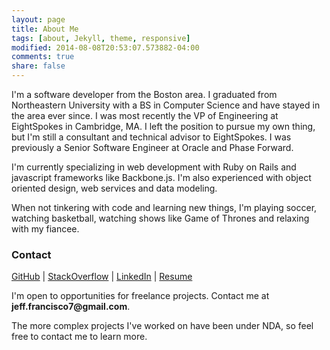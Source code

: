 ```yaml
---
layout: page
title: About Me
tags: [about, Jekyll, theme, responsive]
modified: 2014-08-08T20:53:07.573882-04:00
comments: true
share: false
---
```


I'm a software developer from the Boston area. I graduated from Northeastern University with a BS in Computer Science and have stayed in the area ever since. I was most recently the VP of Engineering at EightSpokes in Cambridge, MA. I left the position to pursue my own thing, but I'm still a consultant and technical advisor to EightSpokes. I was previously a Senior Software Engineer at Oracle and Phase Forward.

I'm currently specializing in web development with Ruby on Rails and javascript frameworks like Backbone.js. I'm also experienced with object oriented design, web services and data modeling.

When not tinkering with code and learning new things, I'm playing soccer, watching basketball, watching shows like Game of Thrones and relaxing with my fiancee.

### Contact

[GitHub](https://github.com/j-francisco) |
[StackOverflow](http://stackoverflow.com/users/3268304/jeff-f) |
[LinkedIn](https://www.linkedin.com/in/jeff-francisco-a711035) | 
[Resume](/files/jeff-resume-2016.pdf)

I'm open to opportunities for freelance projects. Contact me at __jeff.francisco7@gmail.com__.

The more complex projects I've worked on have been under NDA, so feel free to contact me to learn more.

<!-- #### Projects:

<ul class="about-me-projects">
	<li><span class="project-name">Scouting Report</span> - a web application for finding and contacting candidates for business development roles.</li>
	<li><span class="project-name">Enlighten</span> - a project management and collaboration SaaS product targeting the pharma industry</li>
</ul> -->
